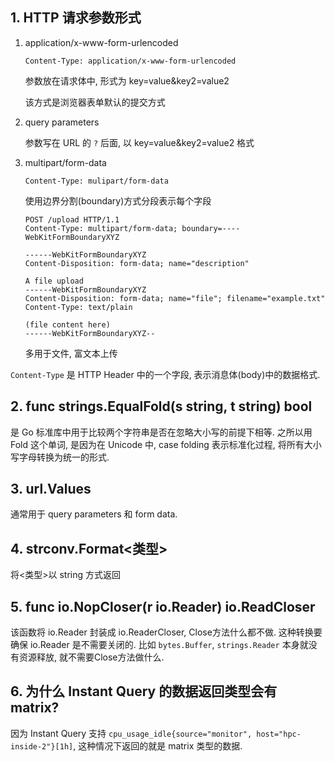 ## 1. HTTP 请求参数形式
1. application/x-www-form-urlencoded
   
   `Content-Type: application/x-www-form-urlencoded`

   参数放在请求体中, 形式为 key=value&key2=value2

   该方式是浏览器表单默认的提交方式
2. query parameters
   
   参数写在 URL 的 `?` 后面, 以 key=value&key2=value2 格式

3. multipart/form-data
   
   `Content-Type: mulipart/form-data`

   使用边界分割(boundary)方式分段表示每个字段

   ```http
   POST /upload HTTP/1.1
   Content-Type: multipart/form-data; boundary=----WebKitFormBoundaryXYZ
   
   ------WebKitFormBoundaryXYZ
   Content-Disposition: form-data; name="description"
   
   A file upload
   ------WebKitFormBoundaryXYZ
   Content-Disposition: form-data; name="file"; filename="example.txt"
   Content-Type: text/plain

   (file content here)
   ------WebKitFormBoundaryXYZ--
   ```

   多用于文件, 富文本上传

`Content-Type` 是 HTTP Header 中的一个字段, 表示消息体(body)中的数据格式.

## 2. func strings.EqualFold(s string, t string) bool
是 Go 标准库中用于比较两个字符串是否在忽略大小写的前提下相等. 之所以用 Fold 这个单词, 是因为在 Unicode 中, case folding 表示标准化过程, 将所有大小写字母转换为统一的形式.

## 3. url.Values
通常用于 query parameters 和 form data.

## 4. strconv.Format<类型>
将<类型>以 string 方式返回

## 5. func io.NopCloser(r io.Reader) io.ReadCloser
该函数将 io.Reader 封装成 io.ReaderCloser, Close方法什么都不做. 这种转换要确保 io.Reader 是不需要关闭的.
比如 `bytes.Buffer`, `strings.Reader` 本身就没有资源释放, 就不需要Close方法做什么.

## 6. 为什么 Instant Query 的数据返回类型会有 matrix?
因为 Instant Query 支持 `cpu_usage_idle{source="monitor", host="hpc-inside-2"}[1h]`, 这种情况下返回的就是 matrix 类型的数据.